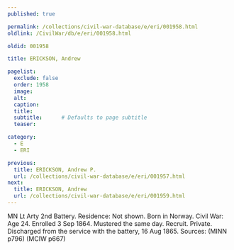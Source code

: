 ```yaml
---
published: true

permalink: /collections/civil-war-database/e/eri/001958.html
oldlink: /CivilWar/db/e/eri/001958.html

oldid: 001958

title: ERICKSON, Andrew

pagelist:
  exclude: false
  order: 1958
  image: 
  alt:
  caption:
  title:
  subtitle:      # Defaults to page subtitle
  teaser:

category: 
  - E 
  - ERI

previous:
  title: ERICKSON, Andrew P.
  url: /collections/civil-war-database/e/eri/001957.html  
next:
  title: ERICKSON, Andrew
  url: /collections/civil-war-database/e/eri/001959.html   
---
```

MN Lt Arty 2nd Battery. Residence: Not shown. Born in Norway. Civil War: Age 24. Enrolled 3 Sep 1864. Mustered the same day. Recruit. Private. Discharged from the service with the battery, 16 Aug 1865. Sources: (MINN p796) (MCIW p667)